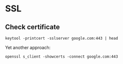 # SSL

## Check certificate

```
keytool -printcert -sslserver google.com:443 | head
```

Yet another approach:
```
openssl s_client -showcerts -connect google.com:443
```
